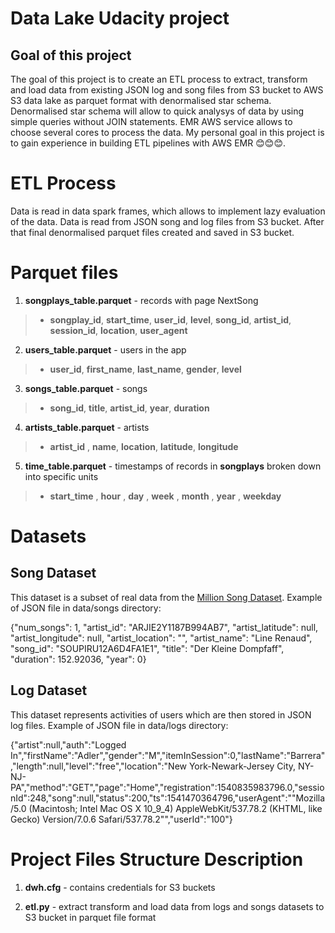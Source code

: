 # Data Lake Udacity project

## Goal of this project 
The goal of this project is to create an ETL process to extract, transform and load data from existing JSON log and song files from S3 bucket to AWS S3 data lake as parquet format with denormalised star schema. Denormalised star schema will allow to quick analysys of data by using simple queries without JOIN statements. EMR AWS service allows to choose several cores to process the data.  My personal goal in this project is to gain experience in building ETL pipelines with AWS EMR :blush::blush::blush:.


# ETL Process

Data is read in data spark frames, which allows to implement lazy evaluation of the data. Data is read from JSON song and log files from S3 bucket. After that final denormalised parquet files created and saved in S3 bucket.

# Parquet files

1. **songplays_table.parquet** - records with page NextSong

> - **songplay_id**, **start_time**, **user_id**, **level**, **song_id**, **artist_id**, **session_id**, **location**, **user_agent**

2. **users_table.parquet** - users in the app 

> - **user_id**, **first_name**, **last_name**, **gender**, **level**

3. **songs_table.parquet** - songs 

> - **song_id**, **title**, **artist_id**, **year**, **duration**

4. **artists_table.parquet** - artists 

> - **artist_id** , **name**, **location**, **latitude**, **longitude**

5. **time_table.parquet** - timestamps of records in **songplays** broken down into specific units

> - **start_time** , **hour** , **day** , **week** , **month** , **year** , **weekday**

# Datasets

## Song Dataset

This dataset is a subset of real data from the [Million Song Dataset](https://labrosa.ee.columbia.edu/millionsong/).
Example of JSON file in data/songs directory:

{"num_songs": 1, "artist_id": "ARJIE2Y1187B994AB7", "artist_latitude": null, "artist_longitude": null, "artist_location": "", "artist_name": "Line Renaud", "song_id": "SOUPIRU12A6D4FA1E1", "title": "Der Kleine Dompfaff", "duration": 152.92036, "year": 0}

## Log Dataset

This dataset represents activities of users which are then stored in JSON log files.
Example of JSON file in data/logs directory:

{"artist":null,"auth":"Logged In","firstName":"Adler","gender":"M","itemInSession":0,"lastName":"Barrera","length":null,"level":"free","location":"New York-Newark-Jersey City, NY-NJ-PA","method":"GET","page":"Home","registration":1540835983796.0,"sessionId":248,"song":null,"status":200,"ts":1541470364796,"userAgent":"\"Mozilla\/5.0 (Macintosh; Intel Mac OS X 10_9_4) AppleWebKit\/537.78.2 (KHTML, like Gecko) Version\/7.0.6 Safari\/537.78.2\"","userId":"100"}


# Project Files Structure Description

1. **dwh.cfg** - contains credentials for S3 buckets 

2. **etl.py** - extract transform and load data from logs and songs datasets to S3 bucket in parquet file format



